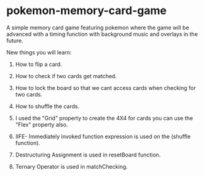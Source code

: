 # pokemon-memory-card-game

A simple memory card game featuring pokemon where the game will be advanced with a timing function with background music and overlays in the future.

New things you will learn:
1) How to flip a card.
2) How to check if two cards get matched.
3) How to lock the board so that we cant access cards when checking for two cards.
4) How to shuffle the cards.

1) I used the "Grid" property to create the 4X4 for cards you can use the "Flex" property also.
2) IIFE- Immediately invoked function expression is used on the (shuffle function).
3) Destructuring Assignment is used in resetBoard function.
4) Ternary Operator is used in matchChecking.
